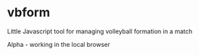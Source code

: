 # vbform
Little Javascript tool for managing volleyball formation in a match

Alpha - working in the local browser
